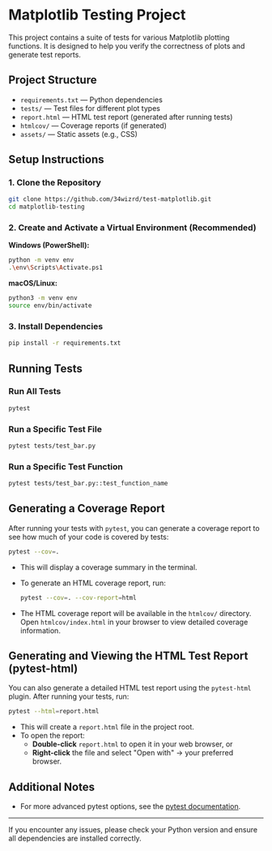 # Matplotlib Testing Project

This project contains a suite of tests for various Matplotlib plotting functions. It is designed to help you verify the correctness of plots and generate test reports.

## Project Structure

- `requirements.txt` — Python dependencies
- `tests/` — Test files for different plot types
- `report.html` — HTML test report (generated after running tests)
- `htmlcov/` — Coverage reports (if generated)
- `assets/` — Static assets (e.g., CSS)

## Setup Instructions

### 1. Clone the Repository

```sh
git clone https://github.com/34wizrd/test-matplotlib.git
cd matplotlib-testing
```

### 2. Create and Activate a Virtual Environment (Recommended)

**Windows (PowerShell):**
```sh
python -m venv env
.\env\Scripts\Activate.ps1
```

**macOS/Linux:**
```sh
python3 -m venv env
source env/bin/activate
```

### 3. Install Dependencies

```sh
pip install -r requirements.txt
```

## Running Tests

### Run All Tests

```sh
pytest
```

### Run a Specific Test File

```sh
pytest tests/test_bar.py
```

### Run a Specific Test Function

```sh
pytest tests/test_bar.py::test_function_name
```

## Generating a Coverage Report

After running your tests with `pytest`, you can generate a coverage report to see how much of your code is covered by tests:

```sh
pytest --cov=.
```

- This will display a coverage summary in the terminal.
- To generate an HTML coverage report, run:

  ```sh
  pytest --cov=. --cov-report=html
  ```

- The HTML coverage report will be available in the `htmlcov/` directory. Open `htmlcov/index.html` in your browser to view detailed coverage information.

## Generating and Viewing the HTML Test Report (pytest-html)

You can also generate a detailed HTML test report using the `pytest-html` plugin. After running your tests, run:

```sh
pytest --html=report.html
```

- This will create a `report.html` file in the project root.
- To open the report:
  - **Double-click** `report.html` to open it in your web browser, or
  - **Right-click** the file and select "Open with" → your preferred browser.

## Additional Notes

- For more advanced pytest options, see the [pytest documentation](https://docs.pytest.org/en/stable/).

---

If you encounter any issues, please check your Python version and ensure all dependencies are installed correctly.
